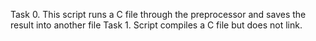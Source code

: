 Task 0. This script runs a C file through the preprocessor and saves the result into another file
Task 1. Script compiles a C file but does not link.
